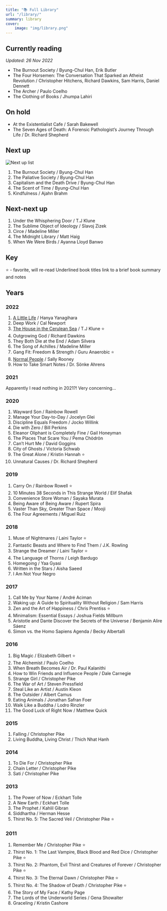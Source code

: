 ```yaml
---
title: "📚 Full Library"
url: "/library/"
summary: library
cover:
    image: "img/library.png"
---
```


## Currently reading
*Updated: 26 Nov 2022*

- The Burnout Society / Byung-Chul Han, Erik Butler
- The Four Horsemen: The Conversation That Sparked an Atheist Revolution / Christopher Hitchens, Richard Dawkins, Sam Harris, Daniel Dennett
- The Archer / Paulo Coelho
- The Clothing of Books / Jhumpa Lahiri

## On hold
- At the Existentialist Cafe / Sarah Bakewell
- The Seven Ages of Death: A Forensic Pathologist’s Journey Through Life / Dr. Richard Shepherd

## Next up 

![Next up list](/img/nextuplist.png)

1. The Burnout Society / Byung-Chul Han
2. The Paliative Society / Byung-Chul Han
3. Capitalism and the Death Drive / Byung-Chul Han
4. The Scent of Time / Byung-Chul Han
5. Kindfulness / Ajahn Brahm

## Next-next up
1. Under the Whisphering Door / T.J Klune
2. The Sublime Object of Ideology / Slavoj Zizek
3. Circe / Madeline Miller
4. The Midnight Library / Matt Haig
5. When We Were Birds / Ayanna Lloyd Banwo

## Key

⭐️ - favorite, will re-read
Underlined book titles link to a brief book summary and notes

## Years

### 2022
1. [A Little Life](/posts/13/a-little-life/) / Hanya Yanagihara
2. Deep Work / Cal Newport
3. [The House in the Cerulean Sea]() / T.J Klune ⭐️
4. Outgrowing God / Richard Dawkins
5. They Both Die at the End / Adam Silvera
6. The Song of Achilles / Madeline Miller
7. Gang Fit: Freedom & Strength / Guru Anaerobic ⭐️
8. [Normal People](/posts/16/normal-people/) / Sally Rooney
9. How to Take Smart Notes / Dr. Sönke Ahrens

### 2021
Apparently I read nothing in 2021?! Very concerning…

### 2020
1. Wayward Son / Rainbow Rowell
2. Manage Your Day-to-Day / Jocelyn Glei
3. Discipline Equals Freedom / Jocko Willink
4. Die with Zero / Bill Perkins
5. Eleanor Oliphant is Completely Fine / Gail Honeyman
6. The Places That Scare You / Pema Chödrön
7. Can’t Hurt Me / David Goggins
8. City of Ghosts / Victoria Schwab
9. The Great Alone / Kristin Hannah ⭐️
10. Unnatural Causes / Dr. Richard Shepherd

### 2019
1. Carry On / Rainbow Rowell ⭐️
2. 10 Minutes 38 Seconds in This Strange World / Elif Shafak
3. Convenience Store Woman / Sayaka Murata
4. Being Aware of Being Aware / Rupert Spira
5. Vaster Than Sky, Greater Than Space / Mooji
6. The Four Agreements / Miguel Ruiz

### 2018
1. Muse of Nightmares / Laini Taylor ⭐️
2. Fantastic Beasts and Where to Find Them / J.K. Rowling
3. Strange the Dreamer / Laini Taylor ⭐️
4. The Language of Thorns / Leigh Bardugo
5. Homegoing / Yaa Gyasi
6. Written in the Stars / Aisha Saeed
7. I Am Not Your Negro

### 2017
1. Call Me by Your Name / André Aciman
2. Waking up: A Guide to Spirituality Without Religion / Sam Harris
3. Zen and the Art of Happiness / Chris Prentiss ⭐️
4. Minimalism: Essential Essays / Joshua Fields Millburn
5. Aristotle and Dante Discover the Secrets of the Universe / Benjamin Alire Sáenz
6. Simon vs. the Homo Sapiens Agenda / Becky Albertalli

### 2016
1. Big Magic / Elizabeth Gilbert ⭐️
2. The Alchemist / Paulo Coelho
3. When Breath Becomes Air / Dr. Paul Kalanithi
4. How to Win Friends and Influence People / Dale Carnegie
5. Strange Girl / Christopher Pike
6. The War of Art / Steven Pressfield
7. Steal Like an Artist / Austin Kleon
8. The Outsider / Albert Camus
9. Eating Animals / Jonathan Safran Foer
10. Walk Like a Buddha / Lodro Rinzler
11. The Good Luck of Right Now / Matthew Quick

### 2015
1. Falling / Christopher Pike
2. Living Buddha, Living Christ / Thich Nhat Hanh

### 2014
1. To Die For / Christopher Pike
2. Chain Letter / Christopher Pike
3. Sati / Christopher Pike

### 2013
1. The Power of Now / Eckhart Tolle
2. A New Earth / Eckhart Tolle
3. The Prophet / Kahlil Gibran
4. Siddhartha / Herman Hesse
5. Thirst No. 5: The Sacred Veil / Christopher Pike ⭐️

### 2011
1. Remember Me / Christopher Pike ⭐️
2. Thirst No. 1: The Last Vampire, Black Blood and Red Dice / Christopher Pike ⭐️
3. Thirst No. 2: Phantom, Evil Thirst and Creatures of Forever / Christopher Pike ⭐️
4. Thirst No. 3: The Eternal Dawn / Christopher Pike ⭐️
5. Thirst No. 4: The Shadow of Death / Christopher Pike ⭐️
6. The Story of My Face / Kathy Page
7. The Lords of the Underworld Series / Gena Showalter
8. Graceling / Kristin Cashore
